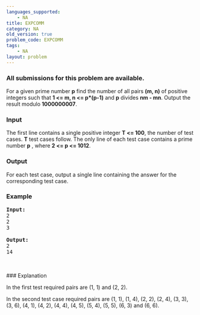 ```yaml
---
languages_supported:
    - NA
title: EXPCOMM
category: NA
old_version: true
problem_code: EXPCOMM
tags:
    - NA
layout: problem
---
```

###  All submissions for this problem are available. 

For a given prime number **p** find the number of all pairs **(m, n)** of positive integers such that **1 <= m, n <= p\*(p-1)** and **p** divides **nm - mn**. Output the result modulo **1000000007**.

### Input

 The first line contains a single positive integer **T <= 100**, the number of test cases. **T** test cases follow. The only line of each test case contains a prime number **p** , where **2 <= p <= 1012**.

### Output

 For each test case, output a single line containing the answer for the corresponding test case.

### Example

<pre>
<b>Input:</b>
2
2
3

<b>Output:</b>
2
14


</pre>### Explanation
In the first test required pairs are (1, 1) and (2, 2). 

In the second test case required pairs are (1, 1), (1, 4), (2, 2), (2, 4), (3, 3), (3, 6), (4, 1), (4, 2), (4, 4), (4, 5), (5, 4), (5, 5), (6, 3) and (6, 6).
